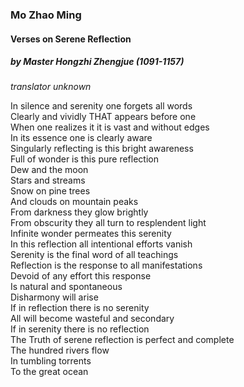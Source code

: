 
### Mo Zhao Ming
#### Verses on Serene Reflection
##### by Master Hongzhi Zhengjue (1091-1157)
*translator unknown*

In silence and serenity one forgets all words  
Clearly and vividly THAT appears before one  
When one realizes it it is vast and without edges  
In its essence one is clearly aware  
Singularly reflecting is this bright awareness  
Full of wonder is this pure reflection  
Dew and the moon  
Stars and streams  
Snow on pine trees  
And clouds on mountain peaks  
From darkness they glow brightly  
From obscurity they all turn to resplendent light  
Infinite wonder permeates this serenity  
In this reflection all intentional efforts vanish  
Serenity is the final word of all teachings  
Reflection is the response to all manifestations  
Devoid of any effort this response  
Is natural and spontaneous  
Disharmony will arise  
If in reflection there is no serenity  
All will become wasteful and secondary  
If in serenity there is no reflection  
The Truth of serene reflection is perfect and complete  
The hundred rivers flow  
In tumbling torrents  
To the great ocean
